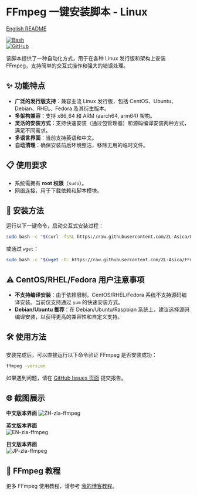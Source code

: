 # FFmpeg 一键安装脚本 - Linux

[English README](https://github.com/ZL-Asica/FFmpeg-One-Click-Installer/blob/main/README.md)

[![Bash][bash-badge]][bash-link]  
[![GitHub][github-badge]](https://github.com/ZL-Asica/FFmpeg-One-Click-Installer)

该脚本提供了一种自动化方式，用于在各种 Linux 发行版和架构上安装 FFmpeg，支持简单的交互式操作和强大的错误处理。

## ✨ 功能特点

- **广泛的发行版支持**：兼容主流 Linux 发行版，包括 CentOS、Ubuntu、Debian、RHEL、Fedora 及其衍生版本。
- **多架构兼容**：支持 x86_64 和 ARM (aarch64, arm64) 架构。
- **灵活的安装方式**：支持快速安装（通过包管理器）和源码编译安装两种方式，满足不同需求。
- **多语言界面**：当前支持英语和中文。
- **自动清理**：确保安装前后环境整洁，移除无用的临时文件。

## 📋 使用要求

- 系统需拥有 **root 权限**（`sudo`）。
- 网络连接，用于下载依赖和脚本模块。

## 🚀 安装方法

运行以下一键命令，启动交互式安装过程：

```bash
sudo bash -c "$(curl -fsSL https://raw.githubusercontent.com/ZL-Asica/FFmpeg-One-Click-Installer/main/zla-install-ffmpeg.sh)"
```

或通过 `wget`：

```bash
sudo bash -c "$(wget -O- https://raw.githubusercontent.com/ZL-Asica/FFmpeg-One-Click-Installer/main/zla-install-ffmpeg.sh)"
```

## ⚠️ CentOS/RHEL/Fedora 用户注意事项

- **不支持编译安装**：由于依赖限制，CentOS/RHEL/Fedora 系统不支持源码编译安装。当前仅支持通过 `yum` 的快速安装方式。
- **Debian/Ubuntu 推荐**：在 Debian/Ubuntu/Raspbian 系统上，建议选择源码编译安装，以获得更高的兼容性和自定义支持。

## 🛠️ 使用方法

安装完成后，可以直接运行以下命令验证 FFmpeg 是否安装成功：

```bash
ffmpeg -version
```

如果遇到问题，请在 [GitHub Issues 页面](https://github.com/ZL-Asica/FFmpeg-One-Click-Installer/issues) 提交报告。

## 🌐 截图展示

**中文版本界面**
![ZH-zla-ffmpeg][demo-zh]

**英文版本界面**  
![EN-zla-ffmpeg][demo-en]

**日文版本界面**  
![JP-zla-ffmpeg][demo-jp]

## 📖 FFmpeg 教程

更多 FFmpeg 使用教程，请参考 [我的博客教程](https://www.zla.pub/ffmpeg)。

[bash-badge]: https://img.shields.io/badge/Bash-4EAA25?logo=gnubash&logoColor=fff
[bash-link]: https://www.gnu.org/software/bash/
[demo-en]: https://s2.loli.net/2024/11/17/4MGwOe3jVirmPUN.webp
[demo-jp]: https://s2.loli.net/2024/11/17/OYE7KxZXQHSbve3.webp
[demo-zh]: https://s2.loli.net/2024/11/17/7atgHceAs83MzZF.webp
[github-badge]: https://img.shields.io/badge/GitHub-%23121011.svg?logo=github&logoColor=white
